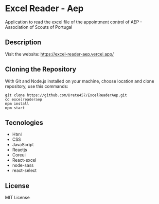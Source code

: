 # Excel Reader - Aep
Application to read the excel file of the appointment control of AEP - Association of Scouts of Portugal

## Description
Visit the website: https://excel-reader-aep.vercel.app/

## Cloning the Repository
With Git and Node.js installed on your machine, choose location and clone repository, use this commands:

```
git clone https://github.com/Drete457/ExcelReaderAep.git
cd excelreaderaep
npm install
npm start
```

## Tecnologies
- Html
- CSS
- JavaScript
- Reactjs
- Coreui
- React-excel
- node-sass
- react-select

## License
MIT License